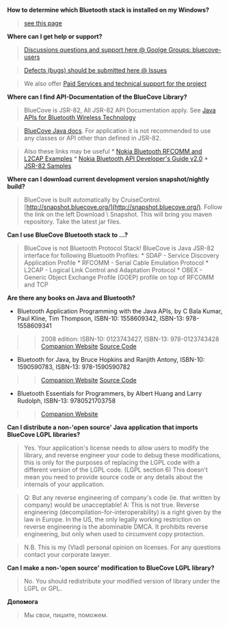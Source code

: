 **How to determine which Bluetooth stack is installed on my Windows?**

> [see this page](http://www.bluecove.org/bluecove-examples/bluetooth-stack.html)

**Where can I get help or support?**

> [Discussions questions and support here @ Goolge Groups: bluecove-users](http://groups.google.com/group/bluecove-users/)

> [Defects (bugs) should be submitted here @ Issues](http://code.google.com/p/bluecove/issues/list)

> We also offer [Paid Services and technical support for the project](http://sourceforge.net/services/project_services.php?project_id=114020)

**Where can I find API-Documentation of the BlueCove Library?**

> BlueCove is JSR-82, All JSR-82 API Documentation apply. See  [Java APIs for Bluetooth Wireless Technology](http://java.sun.com/javame/reference/apis/jsr082/)

> [BlueCove Java docs](http://www.bluecove.org/bluecove/apidocs/index.html). For application it is not recommended to use any classes or API other than defined in JSR-82.

> Also these links may be useful
    * [Nokia Bluetooth RFCOMM and L2CAP Examples](http://forum.nokia.com/info/sw.nokia.com/id/0b51461e-5f77-40f4-b755-7915ad4d0e31/MIDP_Bluetooth_RFCOMM_Example_v1_0_en.zip.html)
    * [Nokia Bluetooth API Developer's Guide v2.0](http://forum.nokia.com/info/sw.nokia.com/id/125b7ff5-f2dd-4441-8cfe-59e23c006373/MIDP_Bluetooth_API_Developers_Guide_v2_0_en.pdf.html)
    * [JSR-82 Samples](http://www.jsr82.com/)

**Where can I download current development version snapshot/nightly build?**

> BlueCove is built automatically by CruiseControl. [http://snapshot.bluecove.org/](http://snapshot.bluecove.org/). Follow the link  on the left Download \ Snapshot.  This will bring you maven repository. Take the latest jar files.


**Can I use BlueCove Bluetooth stack to ...?**

> BlueCove is not Bluetooth Protocol Stack! BlueCove is Java JSR-82 interface for following Bluetooth Profiles:
    * SDAP - Service Discovery Application Profile
    * RFCOMM - Serial Cable Emulation Protocol
    * L2CAP - Logical Link Control and Adaptation Protocol
    * OBEX - Generic Object Exchange Profile (GOEP) profile on top of RFCOMM and TCP

**Are there any books on Java and Bluetooth?**

  * Bluetooth Application Programming with the Java APIs, by C Bala Kumar, Paul Kline, Tim Thompson, ISBN-10: 1558609342, ISBN-13: 978-1558609341
> > 2008 edition: ISBN-10: 0123743427, ISBN-13: 978-0123743428
> > [Companion Website](http://books.elsevier.com/companions/9781558609341)  [Source Code](http://books.elsevier.com/companions/1558609342/software/bluetooth_application_programming_with_the_java_apis_-_application_source_code.zip)

  * Bluetooth for Java, by Bruce Hopkins and Ranjith Antony, ISBN-10: 1590590783, ISBN-13: 978-1590590782
> > [Companion Website](http://www.javabluetooth.com/index.html)    [Source Code](http://www.javabluetooth.com/jb_source.zip)

  * Bluetooth Essentials for Programmers, by Albert Huang and Larry Rudolph, ISBN-13: 9780521703758
> > [Companion Website](http://www.btessentials.com/)


**Can I distribute a non-'open source' Java application that imports BlueCove LGPL libraries?**


> Yes. Your application's license needs to allow users to modify the library, and reverse engineer your code to debug these modifications, this is only for the purposes of replacing the LGPL code with a different version of the LGPL code. (LGPL section 6)
> This doesn't mean you need to provide source code or any details about the internals of your application.

> Q: But any reverse engineering of company's code (ie. that written by company) would be unacceptable! A: This is not true. Reverse engineering (decompilation-for-interoperability) is a right given by the law in Europe. In the US, the only legally working restriction on reverse engineering is the abominable DMCA. It prohibits reverse engineering, but only when used to circumvent copy protection.

> N.B. This is my (Vlad) personal opinion on licenses. For any questions contact your corporate lawyer.

**Can I make a non-'open source' modification to BlueCove LGPL library?**

> No. You should redistribute your modified version of library under the LGPL or GPL.

**Допомога**

> Мы свои, пишите, поможем.